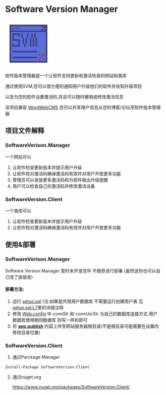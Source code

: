 Software Version Manager
===

<img src="SVM.png" alt="SVM" height="150px" />

软件版本管理器是一个让软件支持更新和激活检查的网站和类库

通过使用SVM,您可以很方便的通知用户升级他们的软件并告知升级项目

以及为您的软件设置激活码,并且可以随时撤销或修改激活信息

该项目兼容 [WordWebCMS](https://github.com/LorisYounger/WordWebCMS) 您可以共享用户信息从您的博客/论坛至软件版本管理器

## 项目文件解释

### SoftwareVerison.Manager

一个网站可以

1. 让软件检查更新版本并提示用户升级
2. 让软件校对激活码确保激活码有效并对用户开放更多功能
3. 管理员可以发放更多激活码和为软件做出升级提醒
4. 用户可以检查自己的激活码并修改激活设备

### SoftwareVersion.Client

一个类库可以

1. 让软件检查更新版本并提示用户升级
2. 让软件校对激活码确保激活码有效并对用户开放更多功能

## 使用&部署

### SoftwareVerison.Manager

Software Version Manager 暂时未开发完毕 不推荐进行部署 (虽然说你也可以自己改了直接发)

#### 部署方法:

1. 运行 [setup.sql](https://github.com/LorisYounger/SoftwareVersionManager/blob/main/Software%20Version%20Manager/SetUp.sql) (注:如果是共用用户数据库 不需要运行创建用户表 见[setup.sql:L7](https://github.com/LorisYounger/SoftwareVersionManager/blob/main/Software%20Version%20Manager/SetUp.sql#L7)里的详细注释
2. 修改 [Web.config](https://github.com/LorisYounger/SoftwareVersionManager/blob/main/Software%20Version%20Manager/Web.config#L13) 中 connStr 和 connUsrStr 为自己的数据库连接方式 用户数据若使用相同数据库 则写一样的即可
3. 将 [**app.publish**](https://github.com/LorisYounger/SoftwareVersionManager/tree/main/Software%20Version%20Manager/app.publish) 内容上传至网站服务器根目录(不是根目录可能需要在设置内修改目录位置)

 ### SoftwareVersion.Client

1. 通过Parckage Manager

```
Install-Package SoftwareVersion.Client
```
2. 通过nuget.org

   https://www.nuget.org/packages/SoftwareVersion.Client/



